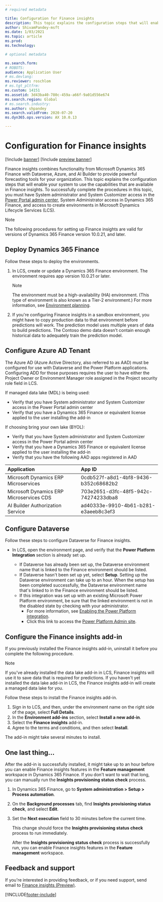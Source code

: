 ```yaml
---
# required metadata

title: Configuration for Finance insights
description: This topic explains the configuration steps that will enable your system to use the capabilities that are available in Finance insights.
author: ShivamPandey-msft
ms.date: 1/03/2021
ms.topic: article
ms.prod: 
ms.technology: 

# optional metadata

ms.search.form: 
# ROBOTS: 
audience: Application User
# ms.devlang: 
ms.reviewer: roschlom
# ms.tgt_pltfrm: 
ms.custom: 14151
ms.assetid: 3d43ba40-780c-459a-a66f-9a01d556e674
ms.search.region: Global
# ms.search.industry: 
ms.author: shpandey
ms.search.validFrom: 2020-07-20
ms.dyn365.ops.version: AX 10.0.13

---
```

# Configuration for Finance insights

[!include [banner](../includes/banner.md)]
[!include [preview banner](../includes/preview-banner.md)]

Finance insights combines functionality from Microsoft Dynamics 365 Finance with Dataverse, Azure, and AI Builder to provide powerful forecasting tools for your organization. This topic explains the configuration steps that will enable your system to use the capabilities that are available in Finance insights. To successfully complete the procedures in this topic, you must have System administrator and System Customizer access in the [Power Portal admin center](https://admin.powerplatform.microsoft.com/), System Administrator access in Dynamics 365 Finance, and access to create environments in Microsoft Dynamics Lifecycle Services (LCS).

> [!NOTE]
> The following procedures for setting up Finance insights are valid for versions of Dynamics 365 Finance version 10.0.21, and later.

## Deploy Dynamics 365 Finance

Follow these steps to deploy the environments.

1. In LCS, create or update a Dynamics 365 Finance environment. The environment requires app version 10.0.21 or later.

    > [!NOTE]
    > The environment must be a high-availability (HA) environment. (This type of environment is also known as a Tier-2 environment.) For more information, see [Environment planning](../../fin-ops-core/fin-ops/imp-lifecycle/environment-planning.md).

2. If you're configuring Finance insights in a sandbox environment, you might have to copy production data to that environment before predictions will work. The prediction model uses multiple years of data to build predictions. The Contoso demo data doesn't contain enough historical data to adequately train the prediction model. 

## Configure Azure AD Tenant

The Azure AD (Azure Active Directory, also referred to as AAD) must be configured for use with Dataverse and the Power Platform applications. Configuring ADD for those purposes requires the user to have either the Project Owner or Environment Manager role assigned in the Project security role field in LCS.

If managed data lake (MDL) is being used:
- Verify that you have System administrator and System Customizer access in the Power Portal admin center
- Verify that you have a Dynamics 365 Finance or equivalent license applied to the user installing the add-in

If choosing bring your own lake (BYOL):
- Verify that you have System administrator and System Customizer access in the Power Portal admin center
- Verify that you have a Dynamics 365 Finance or equivalent license applied to the user installing the add-in
- Verify that you have the following AAD apps registered in AAD 

|  Application                                   	| App ID                                    	|
| :------------------------------------------------	| :--------------------------------------------	|
| Microsoft Dynamics   ERP Microservices      	| 0cdb527f-a8d1-4bf8-9436-b352c68682b2    	|
| Microsoft Dynamics ERP Microservices CDS    	| 703e2651-d3fc-48f5-942c-74274233dba8    	|
| AI Builder   Authorization Service          	| ad40333e-9910-4b61-b281-e3aeeb8c3ef3    	|

## Configure Dataverse

Follow these steps to configure Dataverse for Finance insights.

- In LCS, open the environment page, and verify that the **Power Platform Integration** section is already set up.

  - If Dataverse has already been set up, the Dataverse environment name that is linked to the Finance environment should be listed.
  - If Dataverse hasn't been set up yet, select **Setup**. Setting up the Dataverse environment can take up to an hour. When the setup has been completed successfully, the Dataverse environment name that's linked to in the Finance environment should be listed.
  - If this integration was set up with an existing Microsoft Power Platform environment, be sure that the linked environment is not in the disabled state by checking with your administrator. 
    - For more information, see [Enabling the Power Platform integration](../../fin-ops-core/dev-itpro/power-platform/enable-power-platform-integration.md). 
    - Click this link to access the [Power Platform Admin site](https://admin.powerplatform.microsoft.com/environments).

## Configure the Finance insights add-in

If you previously installed the Finance insights add-in, uninstall it before you complete the following procedure.

> [!NOTE]
> If you've already installed the data lake add-in in LCS, Finance insights will use it to save data that is required for predictions. If you haven't yet installed the data lake add-in in LCS, the Finance insights add-in will create a managed data lake for you.

Follow these steps to install the Finance insights add-in.

1. Sign in to LCS, and then, under the environment name on the right side of the page, select **Full Details**.
2. In the **Environment add-ins** section, select **Install a new add-in**.
3. Select the **Finance insights** add-in.
4. Agree to the terms and conditions, and then select **Install**.

The add-in might take several minutes to install.

## One last thing...

After the add-in is successfully installed, it might take up to an hour before you can enable Finance insights features in the **Feature management** workspace in Dynamics 365 Finance. If you don't want to wait that long, you can manually run the **Insights provisioning status check** process. 

1. In Dynamics 365 Finance, go to **System administration \> Setup \> Process automation**.
2. On the **Background processes** tab, find **Insights provisioning status check**, and select **Edit**.
3. Set the **Next execution** field to 30 minutes before the current time.

   This change should force the **Insights provisioning status check** process to run immediately.

   After the **Insights provisioning status check** process is successfully run, you can enable Finance insights features in the **Feature management** workspace.

## Feedback and support

If you're interested in providing feedback, or if you need support, send email to [Finance insights (Preview)](mailto:fiap@microsoft.com).

[!INCLUDE[footer-include](../../includes/footer-banner.md)]
